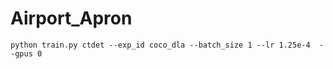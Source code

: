 # Airport_Apron
```shell script
python train.py ctdet --exp_id coco_dla --batch_size 1 --lr 1.25e-4  --gpus 0
```
